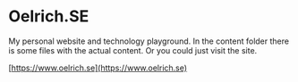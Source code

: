 # Oelrich.SE

My personal website and technology playground. In the content folder there is some files with the actual content. Or you could just visit the site.

[https://www.oelrich.se](https://www.oelrich.se)